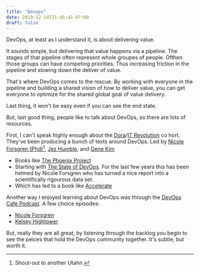 ```yaml
---
title: "Devops"
date: 2019-12-14T21:45:42-07:00
draft: false
---
```


DevOps, at least as I understand it, is about delivering value.

It sounds simple, but delivering that value happens via a pipeline. The stages of that pipeline often represent whole groupes of people. Ofthen those groups can have competing priorities. Thus increasing friction in the pipeline and slowing down the deliver of value.

That's where DevOps comes to the rescue. By working with everyone in the pipeline and building a shared vision of how to deliver value, you can get everyone to optimize for the shared global goal of value delivery.

Last thing, it won't be easy even if you can see the end state.

But, last good thing, people like to talk about DevOps, so there are lots of resources. 

First, I can't speak highly enough about the [Dora](https://cloud.google.com/devops/)/[IT Revolution](https://itrevolution.com/) co hort. They've been producing a bunch of texts around DevOps. Led by [Nicole Forsgren (Phd)](https://nicolefv.com/)[^slc], [Jez Humble](https://twitter.com/jezhumble), and [Gene Kim](https://itrevolution.com/faculty/gene-kim/)

- Books like [The Phoenix Project](https://www.amazon.com/Phoenix-Project-DevOps-Helping-Business/dp/0988262592)
- Starting with [The State of DevOps](https://cloud.google.com/devops/state-of-devops/). For the last few years this has been helmed by Nicole Forsgren who has turned a nice report into a scientifically rigourous data set.
- Which has led to a book like [Accelerate](https://www.amazon.com/Accelerate-Software-Performing-Technology-Organizations/dp/1942788339/ref=pd_cp_14_4/147-1077308-3888548?_encoding=UTF8&pd_rd_i=1942788339&pd_rd_r=ea6a8608-74ae-4e05-a0de-1abaa2c4c685&pd_rd_w=XHfJ8&pd_rd_wg=n6RBP&pf_rd_p=0e5324e1-c848-4872-bbd5-5be6baedf80e&pf_rd_r=2SVW7MH9E7ZPXX013AY1&psc=1&refRID=2SVW7MH9E7ZPXX013AY1)

Another way I enjoyed learning about DevOps was through the [DevOps Cafe Podcast](http://devopscafe.org/). A few choice episodes:

- [Nicole Forsgren](http://devopscafe.org/show/2015/11/18/devops-cafe-episode-64-nicole-forsgren.html)
- [Kelsey Hightower](http://devopscafe.org/show/2017/6/18/devops-cafe-episode-72-kelsey-hightower.html)

But, really they are all great, by listening through the backlog you begin to see the peices that hold the DevOps community together. It's subtle, but worth it.


[^slc]: Shout-out to another Utahn.